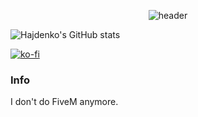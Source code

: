 <div align="center">
  
![header](https://camo.githubusercontent.com/49d49a7cf95bebd1fc5696726af41980d36254b8161c09d16982866f29eb14b7/68747470733a2f2f63617073756c652d72656e6465722e76657263656c2e6170702f6170693f747970653d76656e6f6d266865696768743d32303026746578743d49253230616d25323056656e6f6d2e26666f6e7453697a653d373026636f6c6f723d303a3838373165352c3130303a623637386334267374726f6b653d623637386334](https://capsule-render.vercel.app/api?type=venom&height=200&text=Hajdenkoo&fontSize=70&color=0:ecaf64,100:b678c4&stroke=000000&strokeWidth=2&desc=Welcome%20to%20my%20github%20page.&fontAlignY=45&descAlignY=70&fontColor=ffffffaa))

</div>

![Hajdenko's GitHub stats](https://github-readme-stats.vercel.app/api?username=Hajdenko&theme=dark&show_icons=true)

[![ko-fi](https://ko-fi.com/img/githubbutton_sm.svg)](https://ko-fi.com/hajden)

### Info
I don't do FiveM anymore.
